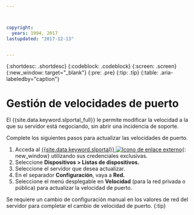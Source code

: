 ```yaml
---



copyright:
  years: 1994, 2017
lastupdated: "2017-12-13"


---
```


{:shortdesc: .shortdesc}
{:codeblock: .codeblock}
{:screen: .screen}
{:new_window: target="_blank"}
{:pre: .pre}
{:tip: .tip}
{:table: .aria-labeledby="caption"}

# Gestión de velocidades de puerto

El {{site.data.keyword.slportal_full}} le permite modificar la velocidad a la que su servidor está negociando, sin abrir una incidencia de soporte.

Complete los siguientes pasos para actualizar las velocidades de puerto.

1. Acceda al [{{site.data.keyword.slportal}} ![Icono de enlace externo](../icons/launch-glyph.svg "Icono de enlace externo")](https://control.softlayer.com/){: new_window} utilizando sus credenciales exclusivas.
2. Seleccione **Dispositivos > Listas de dispositivos.**
3. Seleccione el servidor que desea actualizar.
4. En el separador **Configuración**, vaya a **Red.**
5. Seleccione el menú desplegable en **Velocidad** (para la red privada o pública) para actualizar la velocidad de puerto.

Se requiere un cambio de configuración manual en los valores de red del servidor para completar el cambio de velocidad de puerto.
{:tip}
